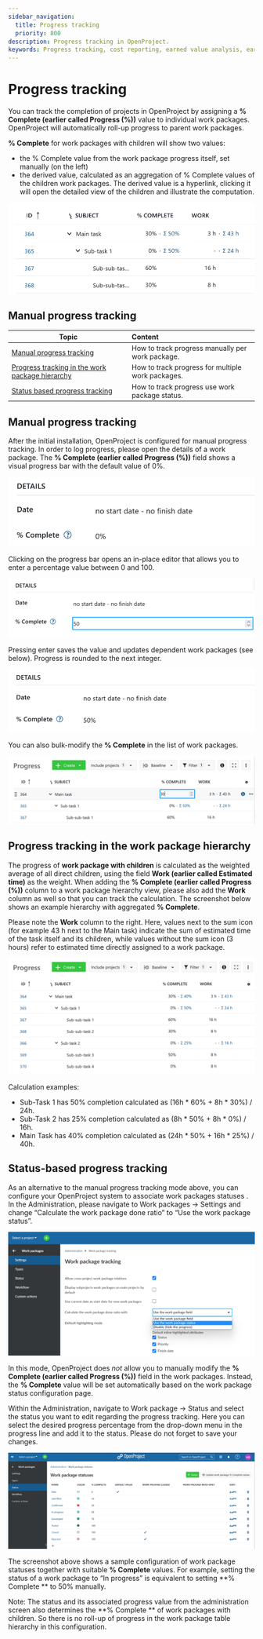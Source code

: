 ```yaml
---
sidebar_navigation:
  title: Progress tracking
  priority: 800
description: Progress tracking in OpenProject.
keywords: Progress tracking, cost reporting, earned value analysis, earned value management
---
```


# Progress tracking

You can track the completion of projects in OpenProject by assigning a **% Complete (earlier called Progress (%))** value to individual work packages.
OpenProject will automatically roll-up progress to parent work packages.



**% Complete** for work packages with children will show two values:

-  the % Complete value from the work package progress itself, set manually (on the left)
- the derived value, calculated as an aggregation of % Complete values of the children work packages. The derived value is a hyperlink, clicking it will open the detailed view of the children and illustrate the computation.

![](progress-tracking-two-progress-values.png)

## Manual progress tracking

| Topic                                                                                               | Content                                           |
|-----------------------------------------------------------------------------------------------------|:--------------------------------------------------|
| [Manual progress tracking](#manual-progress-tracking)                                               | How to track progress manually per work package.  |
| [Progress tracking in the work package hierarchy](#progress-tracking-in-the-work-package-hierarchy) | How to track progress for multiple work packages. |
| [Status based progress tracking](#status-based-progress-tracking)                                   | How to track progress use work package status.    |

## Manual progress tracking

After the initial installation, OpenProject is configured for manual progress tracking. In order to log progress,
please open the details of a work package.
The **% Complete (earlier called Progress (%))** field shows a visual progress bar with the default value of 0%.

![Work package progress field](progress-tracking-wp-field.png)

Clicking on the progress bar opens an in-place editor
that allows you to enter a percentage value between 0 and 100.

![Work package progress field with editor](progress-tracking-wp-field-editor.png)

Pressing enter saves the value and updates dependent work packages (see below).
Progress is rounded to the next integer.

![Work package progress field with 50%](progress-tracking-wp-field-50perc.png)

You can also bulk-modify the **% Complete** in the list of work packages.

![Bulk editing progress](progress-tracking-bulk-editing.png)

## Progress tracking in the work package hierarchy

The progress of **work package with children** is calculated as the weighted average of all direct children, using the field **Work (earlier called Estimated time)** as the weight.
When adding the **% Complete (earlier called Progress (%))** column to a work package hierarchy view, please also add the **Work**
column as well so that you can track the calculation.
The screenshot below shows an example hierarchy with aggregated **% Complete**.

Please note the **Work** column to the right.
Here, values next to the sum icon (for example 43 h next to the  Main task) indicate the sum of estimated time of the task itself and its children, while values without the sum icon (3 hours) refer to estimated time directly assigned to a work package.

![Progress calculation in the WP hierarchy](progress-tracking-hierarchy-progress.png)

Calculation examples:
 * Sub-Task 1 has 50% completion calculated as (16h * 60% + 8h * 30%) / 24h.
 * Sub-Task 2 has 25% completion calculated as (8h * 50% + 8h * 0%) / 16h.
 * Main Task has 40% completion calculated as (24h * 50% + 16h * 25%) / 40h.

## Status-based progress tracking

As an alternative to the manual progress tracking mode above, you can configure your OpenProject system to associate work packages statuses .
In the Administration, please navigate to Work packages -> Settings and change “Calculate the work package done ratio” to
“Use the work package status”.

![Change calculate the work package done ratio](image-20221102110738283.png)

In this mode, OpenProject does _not_ allow you to manually modify the
**% Complete (earlier called Progress (%))** field in the work packages.
Instead, the **% Complete** value will be set automatically based on the work package
status configuration page.

Within the Administration, navigate to Work package -> Status and select the status you want to edit regarding the progress tracking. Here you can select the desired progress percentage from the drop-down menu in the progress line and add it to the status. Please do not forget to save your changes.

![Progress calculation in the WP hierarchy](progress-tracking-admin-status-percentage-new.png)

The screenshot above shows a sample configuration of work package statuses together with suitable **% Complete**  values.
For example, setting the status of a work package to “In progress”
is equivalent to setting **% Complete ** to 50% manually.

Note: The status and its associated progress value from the
administration screen also determines the **% Complete ** of
work packages with children. So there is no roll-up of progress
in the work package table hierarchy in this configuration.
